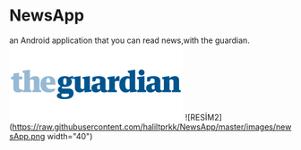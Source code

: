# NewsApp
an Android application that you can read news,with the guardian.
![RESİM](https://raw.githubusercontent.com/haliltprkk/NewsApp/master/images/guardian.png)
![RESİM2](https://raw.githubusercontent.com/haliltprkk/NewsApp/master/images/newsApp.png width="40")


